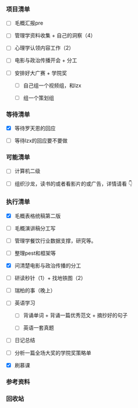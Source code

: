 ### 项目清单

- [ ] 毛概汇报pre

- [ ] 管理学资料收集 + 自己的洞察（4）

- [ ] 心理学认领内容工作（2）

- [ ] 电影与政治传播开会 + 分工

- [ ] 安排好大广赛 + 学院奖

  - [ ] 自己组一个视频组，和lzx
  - [ ] 组一个策划组
  
  


### 等待清单

- [x] 等待罗天恩的回应

- [ ] 等待lzx的回应要不要做

  

### 可能清单

- [ ] 计算机二级

- [ ] 组织沙龙，读书的或者看影片的或广告，详情请看 👇

  

### 执行清单

- [x] 毛概表格统稿第二版

- [ ] 毛概演讲稿分工写

  

- [ ] 管理学餐饮行业数据支撑，研究等。

- [ ] 整理pest和框架等

  

- [x] 问清楚电影与政治传播的分工

- [ ] 研读秒针（1）+ 找地铁图（2）

- [ ] 瑞柏的事（晚上）

  

- [ ] 英语学习

  - [ ] 背诵单词 + 背诵一篇优秀范文 + 摘抄好的句子

  - [ ] 英语一套真题

    

- [ ] 日记总结

- [ ] 分析一篇全场大奖的学院奖策略单

- [x] 刷慕课

  

### 参考资料

### 回收站

